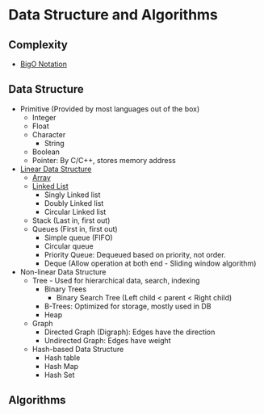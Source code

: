 # Data Structure and Algorithms

## Complexity

- [BigO Notation](./Docs/01_big_o.md)

## Data Structure

- Primitive (Provided by most languages out of the box)
  - Integer
  - Float
  - Character
    - String
  - Boolean
  - Pointer: By C/C++, stores memory address
- [Linear Data Structure](./Docs/10_linear_ds.md)
  - [Array](./Docs/11_array.md)
  - [Linked List](./Docs/12_linked_list.md)
    - Singly Linked list
    - Doubly Linked list
    - Circular Linked list
  - Stack (Last in, first out)
  - Queues (First in, first out)
    - Simple queue (FIFO)
    - Circular queue
    - Priority Queue: Dequeued based on priority, not order.
    - Deque (Allow operation at both end - Sliding window algorithm)
- Non-linear Data Structure
  - Tree - Used for hierarchical data, search, indexing
    - Binary Trees
      - Binary Search Tree (Left child < parent < Right child)
    - B-Trees: Optimized for storage, mostly used in DB
    - Heap
  - Graph
    - Directed Graph (Digraph): Edges have the direction
    - Undirected Graph: Edges have weight
  - Hash-based Data Structure
    - Hash table
    - Hash Map
    - Hash Set

## Algorithms